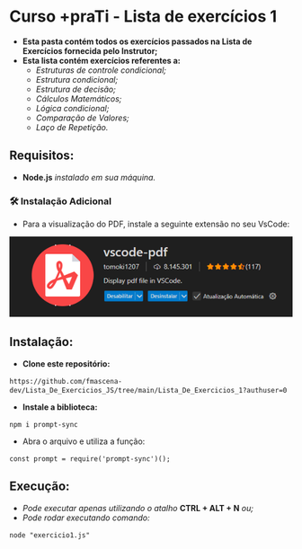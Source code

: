 # Curso +praTi - Lista de exercícios 1

- **Esta pasta contém todos os exercícios passados na Lista de Exercícios fornecida pelo Instrutor;**
- **Esta lista contém exercícios referentes a:**
    - *Estruturas de controle condicional;*
    - *Estrutura condicional;*
    - *Estrutura de decisão;*
    - *Cálculos Matemáticos;*
    - *Lógica condicional;*
    - *Comparação de Valores;*
    - *Laço de Repetição.*

## Requisitos:

- **Node.js** *instalado em sua máquina.*

### 🛠 Instalação Adicional

- Para a visualização do PDF, instale a seguinte extensão no seu VsCode:

<img src='./image.png' />

## Instalação:

- **Clone este repositório:**

```
https://github.com/fmascena-dev/Lista_De_Exercicios_JS/tree/main/Lista_De_Exercicios_1?authuser=0
```

- **Instale a biblioteca:**

```
npm i prompt-sync
```

- Abra o arquivo e utiliza a função:

```
const prompt = require('prompt-sync')();
```

## Execução:

- *Pode executar apenas utilizando o atalho* **CTRL + ALT + N** *ou;*
- *Pode rodar executando comando:*

```
node "exercicio1.js"
```


